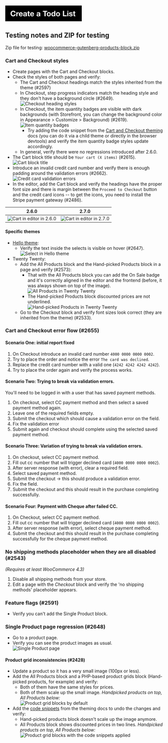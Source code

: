 [![Create Todo list](https://raw.githubusercontent.com/senadir/todo-my-markdown/master/public/github-button.svg?sanitize=true)](https://git-todo.netlify.app/create)

## Testing notes and ZIP for testing

Zip file for testing: [woocommerce-gutenberg-products-block.zip](https://github.com/woocommerce/woocommerce-gutenberg-products-block/files/4747000/woocommerce-gutenberg-products-block.zip)

### Cart and Checkout styles

- Create pages with the Cart and Checkout blocks.
- Check the styles of both pages and verify:
	- The Cart and Checkout headings match the styles inherited from the theme (#2597)
	- In Checkout, step progress indicators match the heading style and they don't have a background circle (#2649).<br>
![Checkout heading styles](https://user-images.githubusercontent.com/3616980/84032118-1e327300-a997-11ea-8c06-363ac2bd78b3.png)
	- In Checkout, the item quantity badges are visible with dark backgrounds (with Storefront, you can change the background color in Appearance > Customize > Background) (#2619).<br>
![Item quantity badges](https://user-images.githubusercontent.com/3616980/84031988-ed523e00-a996-11ea-8545-339111e31f5f.png)
		- Try adding the code snippet from the [Cart and Checkout theming](https://github.com/woocommerce/woocommerce-gutenberg-products-block/blob/master/docs/theming/cart-and-checkout.md#item-quantity-badge) docs (you can do it via a child theme or directly in the browser devtools) and verify the item quantity badge styles update accordingly.
	- In general, verify there were no regressions introduced after 2.6.0.
- The Cart block title should be `Your cart (X items)` (#2615).<br>
![Cart block title](https://user-images.githubusercontent.com/3616980/84032294-66ea2c00-a997-11ea-8d6d-929668cb702b.png)
- Introduce an invalid credit card number and verify there is enough padding around the validation errors (#2662).<br>
![Credit card validation errors](https://user-images.githubusercontent.com/3616980/84011799-f0d5cd00-a976-11ea-8cb2-a7e7ef38b0b0.png)
- In the editor, add the Cart block and verify the headings have the proper font size and there is margin between the `Proceed to Checkout` button and the credit card icons -- to get the icons, you need to install the Stripe payment gateway (#2486).

| 2.6.0 | 2.7.0 |
| --- | --- |
| ![Cart in editor in 2.6.0](https://user-images.githubusercontent.com/3616980/81926566-71a4e180-95e2-11ea-8c43-7a5064831e5b.png) | ![Cart in editor in 2.7.0](https://user-images.githubusercontent.com/3616980/81926959-24753f80-95e3-11ea-8cd4-6374ff3870ce.png) |

#### Specific themes
- [Hello theme](https://elementor.com/hello-theme/):
	- Verify the text inside the selects is visible on hover (#2647).<br>
![Select in Hello theme](https://user-images.githubusercontent.com/3616980/84032650-f4c61700-a997-11ea-969d-6427d1e221bb.png)
- Twenty Twenty:
	- Add the All Products block and the Hand-picked Products block in a page and verify (#2573):
		- That with the All Products block you can add the On Sale badge and it's correctly aligned in the editor and the frontend (before, it was always shown on top of the image).<br>
![All Products in Twenty Twenty](https://user-images.githubusercontent.com/3616980/83013870-fef22800-a01d-11ea-8ea8-21229285d10a.png)
		- The Hand-picked Products block discounted prices are not underlined.<br>
![Hand-picked Products in Twenty Twenty](https://user-images.githubusercontent.com/3616980/83013599-8e4b0b80-a01d-11ea-88ab-a1537110c4e2.png)
	- Go to the Checkout block and verify font sizes look correct (they are inherited from the theme) (#2533).

### Cart and Checkout error flow (#2655)

#### Scenario One: initial report fixed

1. On Checkout introduce an invalid card number `4000 0000 0000 0002`.
2. Try to place the order and notice the error `The card was declined`.
3. Replace the credit card number with a valid one (`4242 4242 4242 4242`).
4. Try to place the order again and verify the process works.

#### Scenario Two: Trying to break via validation errors.

You'll need to be logged in with a user that has saved payment methods.

1. On checkout, select CC payment method and then select a saved payment method again.
2. Leave one of the required fields empty.
3. Submit the checkout which should cause a validation error on the field.
4. Fix the validation error
5. Submit again and checkout should complete using the selected saved payment method.

#### Scenario Three: Variation of trying to break via validation errors.

1. On checkout, select CC payment method.
2. Fill out cc number that will trigger declined card (`4000 0000 0000 0002`).
3. After server response (with error), clear a required field.
4. Select saved payment method.
5. Submit the checkout -> this should produce a validation error.
6. Fix the field.
7. Submit the checkout and this should result in the purchase completing successfully.

#### Scenario Four: Payment with Cheque after failed CC.

1. On Checkout, select CC payment method.
2. Fill out cc number that will trigger declined card (`4000 0000 0000 0002`).
3. After server response (with error), select cheque payment method.
4. Submit the checkout and this should result in the purchase completing successfully for the cheque payment method.

### No shipping methods placeholder when they are all disabled (#2543)
_(Requires at least WooCommerce 4.3)_
1. Disable all shipping methods from your store.
2. Edit a page with the _Checkout_ block and verify the 'no shipping methods' placeholder appears.

### Feature flags (#2591)
* Verify you can't add the Single Product block.

### Single Product page regression (#2648)
* Go to a product page.
* Verify you can see the product images as usual.<br>
![Single Product page](https://user-images.githubusercontent.com/3616980/84032892-4f5f7300-a998-11ea-9f2d-f2d0e57860c9.png)

#### Product grid inconsistencies (#2428)
- Update a product so it has a very small image (100px or less).
- Add the All Products block and a PHP-based product grids block (Hand-picked products, for example) and verify:
	- Both of them have the same styles for prices.
	- Both of them scale up the small image.
_Handpicked products on top, All Products below:_<br>
![Product grid blocks by default](https://user-images.githubusercontent.com/3616980/83166453-3d1b4480-a10f-11ea-813f-2515b26dedac.png)
- Add the [code snippets](https://github.com/woocommerce/woocommerce-gutenberg-products-block/blob/master/docs/theming/product-grid-270.md#product-grid-blocks-style-update-in-270) from the theming docs to undo the changes and verify:
	- Hand-picked products block doesn't scale up the image anymore.
	- All Products block shows discounted prices in two lines.
_Handpicked products on top, All Products below:_<br>
![Product grid blocks with the code snippets applied](https://user-images.githubusercontent.com/3616980/83164436-828a4280-a10c-11ea-81c1-b9a62cdf52b5.png)
